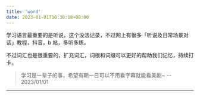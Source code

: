 ```yaml
---
title: 'word'
date: 2023-01-01T10:30:18+08:00
---
```


学习语言最重要的是听说，这个没法记录，不过网上有很多「听说及日常场景对话」教程，抖音，b 站，多听多练。

不过词汇也是很重要的，扩充词汇，词根和词缀可以更好的帮助我们记忆，持续打卡。

> 学习是一辈子的事，希望有朝一日可以不用看字幕就能看美剧~ -- 2023/01/01

---
